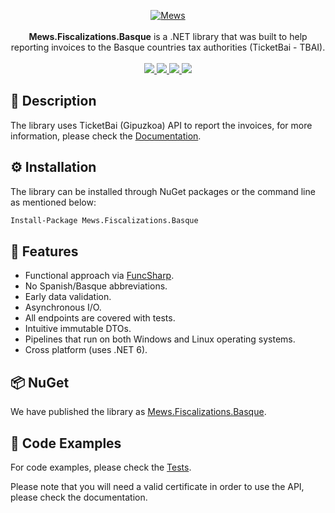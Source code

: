 <p align="center">
    <a href="https://mews.com">
        <img alt="Mews" src="https://user-images.githubusercontent.com/51375082/120493257-16938780-c3bb-11eb-8cb5-0b56fd08240d.png">
    </a>
    <br><br>
    <b>Mews.Fiscalizations.Basque</b> is a .NET library that was built to help reporting invoices to the Basque countries tax authorities (TicketBai - TBAI).
    <br><br>
    <a href="https://www.nuget.org/packages/Mews.Fiscalizations.Basque/">
        <img src="https://img.shields.io/nuget/v/Mews.Fiscalizations.Basque">
    </a>
    <a href="https://github.com/MewsSystems/fiscalizations/blob/master/LICENSE">
        <img src="https://img.shields.io/github/license/MewsSystems/fiscalizations">
    </a>
    <a href="https://github.com/MewsSystems/fiscalizations/actions/workflows/publish-basque.yml">
        <img src="https://img.shields.io/github/actions/workflow/status/MewsSystems/fiscalizations/publish-basque.yml?branch=master&label=publish">
    </a>
    <a href="https://www.gipuzkoa.eus/es/web/ogasuna/ticketbai">
        <img src="https://img.shields.io/badge/TicketBai-lightgrey">
    </a>
</p>


## 📃 Description

The library uses TicketBai (Gipuzkoa) API to report the invoices, for more information, please check the [Documentation](https://www.gipuzkoa.eus/es/web/ogasuna/ticketbai/documentacion-y-normativa).

## ⚙️ Installation

The library can be installed through NuGet packages or the command line as mentioned below:
```bash
Install-Package Mews.Fiscalizations.Basque
```

## 🎯 Features

-   Functional approach via [FuncSharp](https://github.com/siroky/FuncSharp).
-   No Spanish/Basque abbreviations.
-   Early data validation.
-   Asynchronous I/O.
-   All endpoints are covered with tests.
-   Intuitive immutable DTOs.
-   Pipelines that run on both Windows and Linux operating systems.
-   Cross platform (uses .NET 6).

## 📦 NuGet

We have published the library as [Mews.Fiscalizations.Basque](https://www.nuget.org/packages/Mews.Fiscalizations.Basque/).

## 👀 Code Examples

For code examples, please check the [Tests](https://github.com/MewsSystems/fiscalizations/tree/master/src/Basque/Mews.Fiscalizations.Basque.Tests).

Please note that you will need a valid certificate in order to use the API, please check the documentation.
